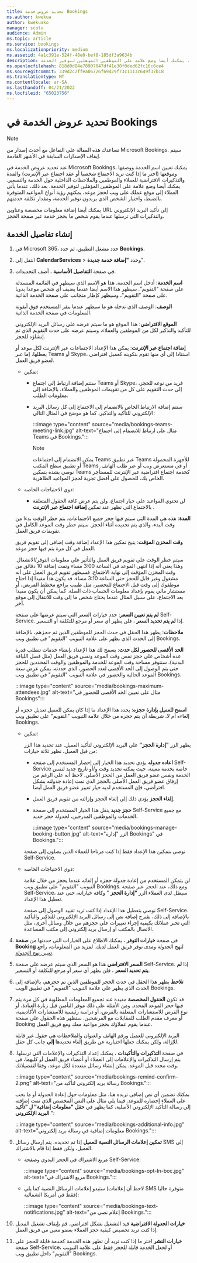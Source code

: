 ```yaml
---
title: تحديد عروض خدمة Bookings
ms.author: kwekua
author: kwekuako
manager: scotv
audience: Admin
ms.topic: article
ms.service: bookings
ms.localizationpriority: medium
ms.assetid: 4a1c391e-524f-48e0-bef8-185df3a9634b
description: إرشادات لإدخال معلومات عروض الخدمة، بما في ذلك اسم الخدمة ووصفها وموقعها ومدتها وأسعارها. يمكنك أيضا وضع علامة على الموظفين المؤهلين لتوفير الخدمة.
ms.openlocfilehash: 818d0d84e78907047df41e30f0ded62fc16c6ce4
ms.sourcegitcommit: 339d2c2ffea06726f69429f73c1113c649f37b18
ms.translationtype: MT
ms.contentlocale: ar-SA
ms.lasthandoff: 04/21/2022
ms.locfileid: "65023756"
---
```

# <a name="define-your-service-offerings-in-bookings"></a>تحديد عروض الخدمة في Bookings

> [!NOTE]
> تساعدك هذه المقالة على التفاعل مع أحدث إصدار من Microsoft Bookings. سيتم إيقاف الإصدارات السابقة في الأشهر القادمة.

عند تحديد عروض الخدمة في Microsoft Bookings، يمكنك تعيين اسم الخدمة ووصفها وموقعها (اختر ما إذا كنت تريد الاجتماع شخصيا أو عقد اجتماع عبر الإنترنت) والمدة والتذكيرات الافتراضية للعملاء والموظفين والملاحظات الداخلية حول الخدمة والتسعير. يمكنك أيضا وضع علامة على الموظفين المؤهلين لتوفير الخدمة. بعد ذلك، عندما يأتي العملاء إلى موقع عملك على ويب لحجز موعد، يمكنهم رؤية أنواع المواعيد المتوفرة بالضبط، واختيار الشخص الذي يريدون توفير الخدمة، ومقدار تكلفة خدمتهم.

يمكنك أيضا إضافة معلومات مخصصة وعناوين URL إلى تأكيد البريد الإلكتروني والتذكيرات التي ترسلها عندما يقوم شخص ما بحجز خدمة عبر صفحة الحجز.

## <a name="create-the-service-details"></a>إنشاء تفاصيل الخدمة

1. في Microsoft 365، حدد مشغل التطبيق، ثم حدد **Bookings**.

2. انتقل إلى **CalendarServices**  >  وحدد **"إضافة خدمة جديدة**".

3. في صفحة **التفاصيل الأساسية** ، أضف التحديدات.

   **اسم الخدمة**: أدخل اسم الخدمة. هذا هو الاسم الذي سيظهر في القائمة المنسدلة على صفحة "التقويم". سيظهر هذا الاسم أيضا عندما يضيف أي شخص موعدا يدويا على صفحة "التقويم"، وسيظهر كإطار متجانب على صفحة الخدمة الذاتية.

   **الوصف**: الوصف الذي تدخله هو ما سيظهر عندما ينقر المستخدم فوق أيقونة المعلومات في صفحة الخدمة الذاتية.

   **الموقع الافتراضي**: هذا الموقع هو ما سيتم عرضه على رسائل البريد الإلكتروني للتأكيد والتذكير لكل من الموظفين والعملاء، وسيتم عرضه على حدث التقويم الذي تم إنشاؤه للحجز.

   **إضافة اجتماع عبر الإنترنت**: يمكن هذا الإعداد الاجتماعات عبر الإنترنت لكل موعد أو يعطلها، إما عبر Teams أو Skype، استنادا إلى أي منها تقوم بتكوينه كعميل افتراضي لعضو فريق العمل.

   - تمكين:
     - ستتم إضافة ارتباط إلى اجتماع Teams أو Skype، فريد من نوعه للحجز، إلى حدث التقويم على كل من تقويمات الموظفين والعملاء، بالإضافة إلى معلومات الطلب.
     - ستتم إضافة الارتباط الخاص بالانضمام إلى الاجتماع إلى كل رسائل البريد الإلكتروني للتأكيد والتذكير، كما هو موضح في المثال التالي:

       :::image type="content" source="media/bookings-teams-meeting-link.jpg" alt-text="مثال على ارتباط للانضمام إلى اجتماع Teams في Bookings.":::

       > [!NOTE]
       > يمكن الانضمام إلى اجتماعات Teams عبر تطبيق Teams للأجهزة المحمولة أو تطبيق سطح المكتب Teams أو في مستعرض ويب أو عبر طلب الهاتف. نوصي بشدة بتمكين Teams كخدمة اجتماع افتراضية عبر الإنترنت للمستأجر الخاص بك، للحصول على أفضل تجربة لحجز المواعيد الظاهرية.

   - ذوي الاحتياجات الخاصه:
     - لن تحتوي المواعيد على خيار اجتماع، ولن يتم عرض كافة الحقول المتعلقة بالاجتماع التي تظهر عند تمكين **إضافة اجتماع عبر الإنترنت** .

   **المدة**: هذه هي المدة التي سيتم فيها حجز جميع الاجتماعات. يتم حظر الوقت بدءا من وقت البدء، والذي يتم تحديده أثناء الحجز. سيتم حظر وقت الموعد الكامل في تقويمات فريق العمل.

   **وقت المخزن المؤقت**: يتيح تمكين هذا الإعداد إضافة وقت إضافي إلى تقويم فريق العمل في كل مرة يتم فيها حجز موعد.

   سيتم حظر الوقت على تقويم فريق العمل والتأثير على معلومات التوفر/الانشغال. وهذا يعني أنه إذا انتهى الموعد في الساعة 3:00 مساء وتمت إضافة 10 دقائق من وقت المخزن المؤقت إلى نهاية الاجتماع، فسيظهر تقويم فريق العمل على أنه مشغول وغير قابل للحجز حتى الساعة 3:10 مساء. قد يكون هذا مفيدا إذا احتاج موظفوك إلى وقت قبل الاجتماع للتحضير، مثل طبيب يراجع مخطط المريض، أو مستشار مالي يقوم بإعداد معلومات الحساب ذات الصلة. كما يمكن أن يكون مفيدا بعد الاجتماع، على سبيل المثال عندما يحتاج شخص ما إلى وقت للانتقال إلى موقع آخر.

   **لم يتم تعيين السعر**: حدد خيارات السعر التي سيتم عرضها على صفحة Self-Service. إذا **لم يتم تحديد السعر** ، فلن يظهر أي سعر أو مرجع للتكلفة أو التسعير.

   **ملاحظات**: يظهر هذا الحقل في حدث الحجز للموظفين الذين تم حجزهم، بالإضافة إلى الحدث الذي يظهر على علامة التبويب "التقويم" في تطبيق ويب Bookings.

   **الحد الأقصى للحضور لكل حدث**: يسمح لك هذا الإعداد بإنشاء خدمات تتطلب قدرة عدة أشخاص على حجز نفس وقت الموعد ونفس فريق العمل (مثل فصل اللياقة البدنية). ستتوفر مساحة وقت الموعد للخدمة والموظفين والوقت المحددين للحجز حتى يتم الوصول إلى الحد الأقصى لعدد الحضور، الذي حددته. يمكن عرض سعة الموعد الحالية والحضور في علامة التبويب "التقويم" في تطبيق ويب Bookings.

   :::image type="content" source="media/bookings-maximum-attendees.jpg" alt-text="مثال على تعيين الحد الأقصى للحضور في Bookings":::

   **اسمح للعميل بإدارة حجزه**: يحدد هذا الإعداد ما إذا كان يمكن للعميل تعديل حجزه أو إلغاءه أم لا، شريطة أن يتم حجزه من خلال علامة التبويب "التقويم" على تطبيق ويب Bookings.

   - تمكين:

     يظهر الزر **"إدارة الحجز"** على البريد الإلكتروني لتأكيد العميل. عند تحديد هذا الزر من قبل العميل، تظهر ثلاثة خيارات:

     - **اعاده جدوله** يؤدي تحديد هذا الخيار إلى إحضار المستخدم إلى صفحة Self-Service خاصة بخدمة معينة، حيث يمكنه تحديد وقت و/أو تاريخ جديد لنفس الخدمة ونفس عضو فريق العمل من الحجز الأصلي. لاحظ أنه على الرغم من إرفاق عضو فريق العمل الأصلي بالحجز الذي تمت إعادة جدولته بشكل افتراضي، فإن المستخدم لديه خيار تغيير عضو فريق العمل أيضا.
     - **إلغاء الحجز** يؤدي ذلك إلى إلغاء الحجز وإزالته من تقويم فريق العمل.
     - **حجز جديد** ينقل هذا الخيار المستخدم إلى صفحة Self-Service مع جميع الخدمات والموظفين المدرجين، لجدولة حجز جديد.

        :::image type="content" source="media/bookings-manage-booking-button.jpg" alt-text="الزر &quot;إدارة Bookings&quot; في Bookings.":::

      نوصي بتمكين هذا الإعداد فقط إذا كنت مرتاحا للعملاء الذين يصلون إلى صفحة Self-Service.

   - ذوي الاحتياجات الخاصه:

     لن يتمكن المستخدم من إعادة جدولة حجزه أو إلغائه عندما يحجز من خلال علامة التبويب "التقويم" على تطبيق ويب Bookings. ومع ذلك، عند الحجز عبر صفحة Self-Service، سيظل لدى العملاء الزر **"إدارة الحجز** " وكافة خياراته، حتى عند تعطيل هذا الإعداد.

     نوصي بتعطيل هذا الإعداد إذا كنت تريد تقييد الوصول إلى صفحة Self-Service. بالإضافة إلى ذلك، نقترح إضافة نص إلى رسائل البريد الإلكتروني للتذكير والتأكيد التي تخبر عملائك بكيفية إجراء تغييرات على حجزهم من خلال وسائل أخرى، مثل الاتصال بالمكتب أو إرسال بريد إلكتروني إلى مكتب المساعدة.

4. في صفحة **خيارات التوفر** ، يمكنك الاطلاع على الخيارات التي حددتها من **صفحة Booking** لنهج الجدولة ومدى توفر فريق العمل لديك. لمزيد من المعلومات، راجع [تعيين نهج الجدولة](set-scheduling-policies.md).

5. **السعر الافتراضي**  هذا هو السعر الذي سيتم عرضه على صفحة Self-Service. إذا **لم يتم تحديد السعر** ، فلن يظهر أي سعر أو مرجع للتكلفة أو التسعير.

6. **تلاحظ** يظهر هذا الحقل في حدث الحجز للموظفين الذين تم حجزهم، بالإضافة إلى الحدث الذي يظهر على علامة التبويب "التقويم" في تطبيق الويب Bookings.

7. قد تكون **الحقول المخصصة** مفيدة عند تجميع المعلومات المطلوبة في كل مرة يتم فيها حجز الموعد المحدد. ومن الأمثلة على ذلك موفر التأمين قبل زيارة العيادة، أو نوع القرض للاستشارات المتعلقة بالقرض، أو دراسة رئيسية للاستشارات الأكاديمية، أو معرف مقدم الطلب للمقابلات مع المرشحين. ستظهر هذه الحقول على صفحة Booking عندما يقوم عملاؤك بحجز مواعيد معك ومع فريق العمل.

   البريد الإلكتروني للعميل ورقم الهاتف والعنوان والملاحظات هي حقول غير قابلة للإزالة، ولكن يمكنك جعلها اختيارية عن طريق إلغاء تحديدها **إلى** جانب كل حقل.

8. في صفحة **التذكيرات والتأكيدات** ، يمكنك إعداد التذكيرات والإعلامات التي ترسلها. يتم إرسال التذكيرات والإعلامات إلى العملاء أو أعضاء فريق العمل أو كليهما، في وقت محدد قبل الموعد. يمكن إنشاء رسائل متعددة لكل موعد، وفقا لتفضيلاتك.

   :::image type="content" source="media/bookings-remind-confirm-2.png" alt-text="رسالة بريد إلكتروني لتأكيد من Bookings.":::

   يمكنك تضمين أي نص إضافي تريده هنا، مثل معلومات حول إعادة الجدولة أو ما يجب على العملاء إحضاره للموعد. فيما يلي مثال على النص المخصص الذي تمت إضافته إلى رسالة التأكيد الإلكتروني الأصلية، كما يظهر في **حقل "معلومات إضافية" ل "تأكيد البريد الإلكتروني** ":

   :::image type="content" source="media/bookings-additional-info.jpg" alt-text="معلومات إضافية في رسالة بريد إلكتروني Bookings.":::

9. **تمكين إعلامات الرسائل النصية للعميل** إذا تم تحديده، يتم إرسال رسائل SMS إلى العميل، ولكن فقط إذا قام بالاشتراك.

   - مربع الاشتراك في الحجز اليدوي وصفحة Self-Service:

     :::image type="content" source="media/bookings-opt-In-boc.jpg" alt-text="مربع الاشتراك في Bookings.":::

   - ستبدو إعلامات الرسائل النصية كما يلي (لاحظ أن إعلامات SMS متوفرة حاليا فقط في أمريكا الشمالية):

     :::image type="content" source="media/bookings-text-notifications.jpg" alt-text="إعلام نصي من Bookings.":::

10. **خيارات الجدولة الافتراضية** قيد التشغيل بشكل افتراضي. قم بإيقاف تشغيل التبديل إذا كنت تريد تخصيص كيفية حجز العملاء بعضو معين من فريق العمل.

11. **خيارات النشر** اختر ما إذا كنت تريد أن تظهر هذه الخدمة كخدمة قابلة للحجز على صفحة Self-Service، أو لجعل الخدمة قابلة للحجز فقط على علامة التبويب "التقويم" داخل تطبيق ويب Bookings.
